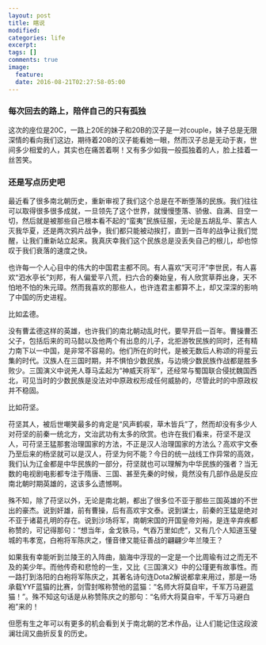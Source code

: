 ```yaml
---
layout: post
title: 瞎说
modified:
categories: life
excerpt:
tags: []
comments: true
image:
  feature:
  date: 2016-08-21T02:27:58-05:00
---
```

### 每次回去的路上，陪伴自己的只有孤独
这次的座位是20C，一路上20E的妹子和20B的汉子是一对couple，妹子总是无限深情的看向我们这边，期待着20B的汉子能看她一眼，然而汉子总是无动于衷，世间多少相爱的人，其实也在痛苦着啊！又有多少如我一般孤独着的人，脸上挂着一丝苦笑。

### 还是写点历史吧
最近看了很多南北朝历史，重新审视了我们这个总是在不断堕落的民族。我们往往可以取得很多很多成就，一旦领先了这个世界，就慢慢堕落、骄傲、自满、目空一切，然后就是被那些自己根本看不起的“蛮夷”民族征服，无论是五胡乱华、蒙古人灭我华夏，还是两次鸦片战争，我们都只能被动挨打，直到一百年的战争让我们觉醒，让我们重新站立起来。我真庆幸我们这个民族总是没丢失自己的根儿，却也惊叹于我们衰落的速度之快。

也许每一个人心目中的伟大的中国君主都不同。有人喜欢“天可汗”李世民，有人喜欢“泗水亭长”刘邦，有人偏爱平八荒，扫六合的秦始皇，有人欣赏草莽出身，天不怕地不怕的朱元璋。然而我喜欢的那些人，也许连君主都算不上，却又深深的影响了中国的历史进程。

比如孟德。

没有曹孟德这样的英雄，也许我们的南北朝动乱时代，要早开启一百年。曹操曹丕父子，包括后来的司马懿以及他两个有出息的儿子，北拒游牧民族的同时，还有精力南下以一中国，是非常不容易的。他们所在的时代，是被无数后人称颂的将星云集的时代。汉族人在三国时期，并不惧怕少数民族，与边境少数民族作战都是胜多败少。三国演义中说羌人尊马孟起为“神威天将军”，还经常与蜀国联合侵扰魏国西北，可见当时的少数民族是没法对中原政权形成任何威胁的，尽管此时的中原政权并不稳固。

比如苻坚。

苻坚其人，被后世嘲笑最多的肯定是“风声鹤唳，草木皆兵”了，然而却没有多少人对苻坚的前秦一统北方，文治武功有太多的欣赏。也许在我们看来，苻坚不是汉人，可苻坚王猛那套治理国家的方法，不正是汉人治理国家的方法么？高欢宇文泰乃至后来的杨坚就可以是汉人，苻坚为何不能？今日的统一战线工作异常的高效，我们认为辽金都是中华民族的一部分，苻坚就也可以理解为中华民族的强者？当无数的电视剧电影都专注于隋唐、三国、甚至先秦的时候，竟然没有几部作品是反应南北朝时期英雄的，这该多么遗憾啊。

殊不知，除了苻坚以外，无论是南北朝，都出了很多位不亚于那些三国英雄的不世出的豪杰。说到奸雄，前有曹操，后有高欢宇文泰。说到谋士，前秦的王猛是绝对不亚于诸葛孔明的存在。说到沙场将军，南朝宋国的开国皇帝刘裕，是连辛弃疾都称赞的，可记得那句：“想当年，金戈铁马，气吞万里如虎”，又有几个人知道玉璧城的韦孝宽，白袍将军陈庆之，懂音律又能征善战的翩翩少年兰陵王？

如果我有幸能听到兰陵王的入阵曲，脑海中浮现的一定是一个比周瑜有过之而无不及的美少年。而他传奇和悲怆的一生，又比《三国演义》中的公瑾更有故事性。而一路打到洛阳的白袍将军陈庆之，其著名诗句连Dota2解说都拿来用过，那是一场承载YYF蓝猫的比赛，剑雪封喉称赞他的蓝猫：“名师大将莫自牢，千军万马避蓝猫！”。殊不知这句话是从称赞陈庆之的那句：“名师大将莫自牢，千军万马避白袍”来的！

但愿有生之年可以有更多的机会看到关于南北朝的艺术作品，让人们能记住这段波澜壮阔又曲折反复的历史。